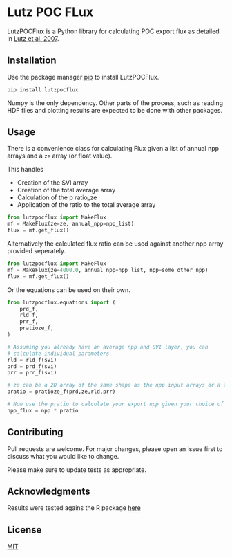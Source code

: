 # Lutz POC FLux

LutzPOCFlux is a Python library for calculating POC export flux as detailed in [Lutz et al. 2007](https://agupubs.onlinelibrary.wiley.com/doi/full/10.1029/2006JC003706).

## Installation

Use the package manager [pip](https://pip.pypa.io/en/stable/) to install LutzPOCFlux.

```bash
pip install lutzpocflux
```

Numpy is the only dependency. Other parts of the process, such as reading HDF files and plotting results are expected to be done with other packages.

## Usage

There is a convenience class for calculating Flux given a list of annual npp arrays and a `ze` array (or float value).

This handles

* Creation of the SVI array
* Creation of the total average array
* Calculation of the p ratio_ze
* Application of the ratio to the total average array

```python
from lutzpocflux import MakeFlux
mf = MakeFlux(ze=ze, annual_npp=npp_list)
flux = mf.get_flux()
```

Alternatively the calculated flux ratio can be used against another npp array provided seperately.

```python
from lutzpocflux import MakeFlux
mf = MakeFlux(ze=4000.0, annual_npp=npp_list, npp=some_other_npp)
flux = mf.get_flux()
```

Or the equations can be used on their own.

```python
from lutzpocflux.equations import (
    prd_f,
    rld_f,
    prr_f,
    pratioze_f,
)

# Assuming you already have an average npp and SVI layer, you can
# calculate individual parameters
rld = rld_f(svi)
prd = prd_f(svi)
prr = prr_f(svi)

# ze can be a 2D array of the same shape as the npp input arrays or a float value
pratio = pratioze_f(prd,ze,rld,prr)

# Now use the pratio to calculate your export npp given your choice of npp array:
npp_flux = npp * pratio
```

## Contributing

Pull requests are welcome. For major changes, please open an issue first
to discuss what you would like to change.

Please make sure to update tests as appropriate.

## Acknowledgments
Results were tested agains the R package [here](https://rdrr.io/github/chihlinwei/OceanData/src/R/lutz_p_flux.R)

## License

[MIT](https://choosealicense.com/licenses/mit/)